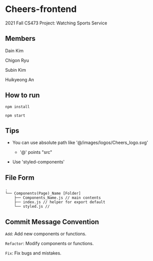 # Cheers-frontend

2021 Fall CS473 Project: Watching Sports Service

## Members

Dain Kim

Chigon Ryu

Subin Kim

Huikyeong An

## How to run
`npm install`

`npm start`

## Tips

- You can use absolute path like '@/images/logos/Cheers_logo.svg'

  - '@' points "src"

- Use 'styled-components'

## File Form
```
.
└── Components(Page)_Name [Folder]
    ├── Components_Name.js // main contents
    ├── index.js // helper for export default
    └── styled.js // 
```

## Commit Message Convention
`Add`: Add new components or functions.

`Refactor`: Modify components or functions.

`Fix`: Fix bugs and mistakes.
